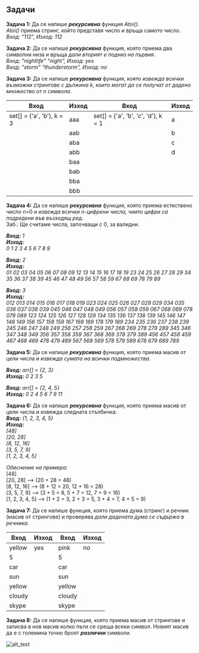 ## Задачи

**Задача 1:** Да се напише ***рекурсивна*** функция *Atoi()*.  
*Atoi()* приема стринг, който представя число и връща самото число.  
*Вход: "112", Изход: 112*  

**Задача 2:** Да се напише ***рекурсивна*** функция, която приема два символни низа и връща *дали вторият е подниз на първия*.  
*Вход: "nightlife" "night", Изход: yes  
Вход: "storm" "thunderstorm", Изход: no*  

**Задача 3:** Да се напише ***рекурсивна*** функция, която *извежда всички възможни стрингове с дължина k, които могат да се получат от дадено множество от n символа*.  

|Вход|Изход|Вход|Изход|
|--|--|--|--|
|set[] = {'a', 'b'}, k = 3|aaa|set[] = {'a', 'b', 'c', 'd'}, k = 1|a|
||aab||b|
||aba||c|
||abb||d|
||baa|
||bab|
||bba|
||bbb|

**Задача 4:** Да се напише ***рекурсивна*** функция, която приема  естествено число n>0 и *извежда всички n-цифрени числа, чиито цифри са подредени във възходящ ред*.  
Заб.: Ще считаме числа, започващи с 0, за валидни.  

***Вход:** 1  
**Изход:**  
0 1 2 3 4 5 6 7 8 9*  

***Вход:** 2  
**Изход:**  
01 02 03 04 05 06 07 08 09 12 13 14 15 16 17 18 19 23 24 25 26 27 28 29 34 35 36 37 38 39 45 46 47 48 49 56 57 58 59 67 68 69 78 79 89*  

***Вход:** 3  
**Изход:**  
012 013 014 015 016 017 018 019 023 024 025 026 027 028 029 034 
035 036 037 038 039 045 046 047 048 049 056 057 058 059 067 068 
069 078 079 089 123 124 125 126 127 128 129 134 135 136 137 138 
139 145 146 147 148 149 156 157 158 159 167 168 169 178 179 189 
234 235 236 237 238 239 245 246 247 248 249 256 257 258 259 267 
268 269 278 279 289 345 346 347 348 349 356 357 358 359 367 368 
369 378 379 389 456 457 458 459 467 468 469 478 479 489 567 568 
569 578 579 589 678 679 689 789*  

**Задача 5:** Да се напише ***рекурсивна*** функция, която приема  масив от цели числа и *извежда сумата на всички подмножества*.  

***Вход:** arr[] = {2, 3}  
**Изход:** 0 2 3 5*  

***Вход:** arr[] = {2, 4, 5}  
**Изход:** 0 2 4 5 6 7 9 11*  

**Задача 6:** Да се напише ***рекурсивна*** функция, която приема масив от цели числа и извежда следната стълбичка:  
***Вход:** {1, 2, 3, 4, 5}  
**Изход:**  
[48]  
[20, 28]  
[8, 12, 16]  
[3, 5, 7, 9]  
[1, 2, 3, 4, 5]*  

*Обяснение на примера:*  
[48]  
[20, 28] --> (20 + 28 = 48)  
[8, 12, 16] --> (8 + 12 = 20, 12 + 16 = 28)  
[3, 5, 7, 9] --> (3 + 5 = 8, 5 + 7 = 12, 7 + 9 = 16)  
[1, 2, 3, 4, 5] --> (1 + 2 = 3, 2 + 3 = 5, 3 + 4 = 7, 4 + 5 = 9)  

**Задача 7:** Да се напише функция, която приема дума (стринг) и речник (масив от стрингове) и проверява *дали дадената дума се съдържа в речника*.  

|Вход  |Изход  |Вход  |Изход  |
|--|--|--|--|
|yellow  |yes  |pink  |no|
|5  ||5  ||
|car  ||car  ||
|sun  ||sun  ||
|yellow  ||yellow  ||
|cloudy  ||cloudy  ||
|skype  ||skype  ||

**Задача 8:** Да се напише функция, която приема масив от стрингове и записва в нов масив колко пъти се среща всеки символ. Новият масив да е с големина точно броят ***различни*** символи.  

![alt_text](https://i.ibb.co/BnmGM9q/Symbols.png)
